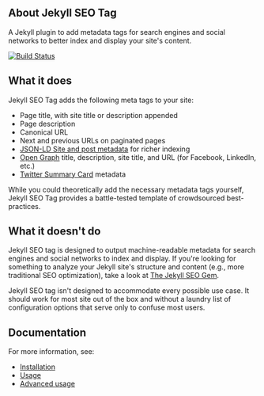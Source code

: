 ## About Jekyll SEO Tag

A Jekyll plugin to add metadata tags for search engines and social networks to better index and display your site's content.

[![Build Status](https://travis-ci.com/emmasax4/jekyll-seo-tag.svg?branch=main)](https://travis-ci.com/emmasax4/jekyll-seo-tag)

## What it does

Jekyll SEO Tag adds the following meta tags to your site:

* Page title, with site title or description appended
* Page description
* Canonical URL
* Next and previous URLs on paginated pages
* [JSON-LD Site and post metadata](https://developers.google.com/search/docs/guides/intro-structured-data) for richer indexing
* [Open Graph](https://ogp.me/) title, description, site title, and URL (for Facebook, LinkedIn, etc.)
* [Twitter Summary Card](https://dev.twitter.com/cards/overview) metadata

While you could theoretically add the necessary metadata tags yourself, Jekyll SEO Tag provides a battle-tested template of crowdsourced best-practices.

## What it doesn't do

Jekyll SEO tag is designed to output machine-readable metadata for search engines and social networks to index and display. If you're looking for something to analyze your Jekyll site's structure and content (e.g., more traditional SEO optimization), take a look at [The Jekyll SEO Gem](https://github.com/pmarsceill/jekyll-seo-gem).

Jekyll SEO tag isn't designed to accommodate every possible use case. It should work for most site out of the box and without a laundry list of configuration options that serve only to confuse most users.

## Documentation

For more information, see:

* [Installation](installation.md)
* [Usage](usage.md)
* [Advanced usage](advanced-usage.md)

